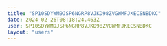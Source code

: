 ```yaml
---
title: "SP10SDYWM9JSP6NGRP8VJKD98ZVGWMFJKECSNBDKC"
date: 2024-02-26T08:18:24.463Z
user: SP10SDYWM9JSP6NGRP8VJKD98ZVGWMFJKECSNBDKC
layout: "users"
---
```

    